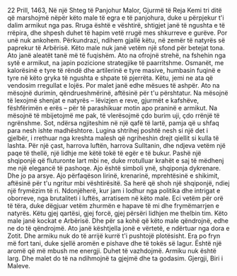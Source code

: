 22 Prill, 1463, Në një Shteg të Panjohur Malor, Gjurmë të Reja
Kemi tri ditë që marshojmë nëpër këto male të egra e të panjohura, duke u përpjekur t'i dalim armikut nga pas. Rruga është e vështirë, shtigjet janë të ngushta e të rrëpira, dhe shpesh duhet të hapim vetë rrugë mes shkurreve e gurëve. Por unë nuk ankohem. Përkundrazi, ndihem gjallë këtu, në zemër të natyrës së paprekur të Arbërisë.
Këto male nuk janë vetëm një sfond për betejat tona. Ato janë aleatët tanë më të fuqishëm. Ato na ofrojnë strehë, na fshehin nga sytë e armikut, na japin pozicione strategjike të paarritshme. Osmanët, me kalorësinë e tyre të rëndë dhe artilerinë e tyre masive, humbasin fuqinë e tyre në këto gryka të ngushta e shpate të pjerrëta. Këtu, jemi ne ata që vendosim rregullat e lojës.
Por malet janë edhe mësues të ashpër. Ato na mësojnë durimin, qëndrueshmërinë, aftësinë për t'u përshtatur. Na mësojnë të lexojmë shenjat e natyrës – lëvizjen e reve, gjurmët e kafshëve, fëshfërimën e erës – për të parashikuar motin apo praninë e armikut. Na mësojnë të mbijetojmë me pak, të vlerësojmë çdo burim uji, çdo rrënjë të ngrënshme.
Sot, ndërsa ngjiteshim në një qafë të lartë, pamja që u shfaq para nesh ishte madhështore. Lugina shtrihej poshtë nesh si një det i gjelbër, i rrethuar nga kreshta malesh që ngriheshin drejt qiellit si kulla të lashta. Për një çast, harrova luftën, harrova Sulltanin, dhe ndjeva vetëm një paqe të thellë, një lidhje me këtë tokë të egër e të bukur.
Pashë një shqiponjë që fluturonte lart mbi ne, duke rrotulluar krahët e saj të mëdhenj me një elegancë të pashoqe. Ajo është simboli ynë, shqiponja dykrenare. Dhe jo pa arsye. Ajo përfaqëson lirinë, krenarinë, mprehtësinë e shikimit, aftësinë për t'u ngritur mbi vështirësitë. Sa herë që shoh një shqiponjë, ndiej një frymëzim të ri.
Ndonjëherë, kur jam i lodhur nga politika dhe intrigat e oborreve, nga brutaliteti i luftës, arratisem në këto male. Eci vetëm për orë të tëra, duke dëgjuar vetëm zhurmën e hapave të mi dhe frymëmarrjen e natyrës. Këtu gjej qartësi, gjej forcë, gjej përsëri lidhjen me thelbin tim.
Këto male janë kockat e Arbërisë. Dhe për sa kohë që këto male qëndrojnë, edhe ne do të qëndrojmë. Ato janë kështjella jonë e vërtetë, e ndërtuar nga dora e Zotit. Dhe armiku nuk do të arrijë kurrë t'i pushtojë plotësisht.
Era po fryn më fort tani, duke sjellë aromën e pishave dhe të tokës së lagur. Është një aromë që më mbush me energji. Duhet të vazhdojmë. Armiku nuk është larg. Dhe malet do të na ndihmojnë ta gjejmë dhe ta godasim.
Gjergji, Biri i Maleve.